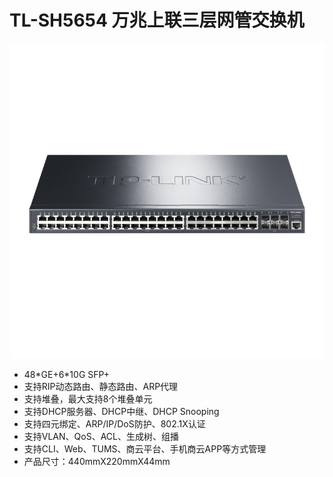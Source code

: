 # TL-SH5654 万兆上联三层网管交换机

![TL-SH5654](assets/TL-SH5654.png)

- 48\*GE+6\*10G SFP+
- 支持RIP动态路由、静态路由、ARP代理
- 支持堆叠，最大支持8个堆叠单元
- 支持DHCP服务器、DHCP中继、DHCP Snooping
- 支持四元绑定、ARP/IP/DoS防护、802.1X认证
- 支持VLAN、QoS、ACL、生成树、组播
- 支持CLI、Web、TUMS、商云平台、手机商云APP等方式管理
- 产品尺寸：440mmX220mmX44mm
